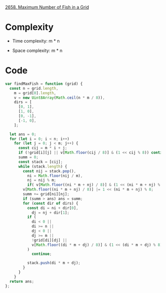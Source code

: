 [2658. Maximum Number of Fish in a Grid](https://leetcode.com/problems/maximum-number-of-fish-in-a-grid/description/)
# Complexity
- Time complexity: m * n 

- Space complexity: m * n

# Code
```javascript []
var findMaxFish = function (grid) {
  const n = grid.length,
    m = grid[0].length,
    v = new Uint8Array(Math.ceil(n * m / 8)),
    dirs = [
      [0, 1],
      [1, 0],
      [0, -1],
      [-1, 0],
    ];

  let ans = 0;
  for (let i = 0; i < n; i++)
    for (let j = 0; j < m; j++) {
      const cij = m * i + j;
      if (!grid[i][j] || v[Math.floor(cij / 8)] & (1 << cij % 8)) continue;
      summ = 0;
      const stack = [cij];
      while (stack.length) {
        const nij = stack.pop(),
          ni = Math.floor(nij / m),
          nj = nij % m;
          if( v[Math.floor((ni * m + nj) / 8)] & (1 << (ni * m + nj) % 8)) continue
        v[Math.floor((ni * m + nj) / 8)] |= 1 << (ni * m + nj) % 8;
        summ += grid[ni][nj];
        if (summ > ans) ans = summ;
        for (const dir of dirs) {
          const di = ni + dir[0],
            dj = nj + dir[1];
          if (
            di < 0 ||
            di >= n ||
            dj < 0 ||
            dj >= m ||
            !grid[di][dj] ||
            v[Math.floor((di * m + dj) / 8)] & (1 << (di * m + dj) % 8)
          )
            continue;

          stack.push(di * m + dj);
        }
      }
    }
  return ans;
};
```
